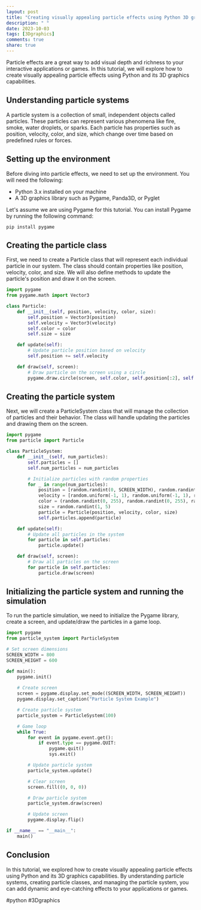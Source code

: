 ```yaml
---
layout: post
title: "Creating visually appealing particle effects using Python 3D graphics"
description: " "
date: 2023-10-03
tags: [3Dgraphics]
comments: true
share: true
---
```


Particle effects are a great way to add visual depth and richness to your interactive applications or games. In this tutorial, we will explore how to create visually appealing particle effects using Python and its 3D graphics capabilities.

## Understanding particle systems

A particle system is a collection of small, independent objects called particles. These particles can represent various phenomena like fire, smoke, water droplets, or sparks. Each particle has properties such as position, velocity, color, and size, which change over time based on predefined rules or forces.

## Setting up the environment

Before diving into particle effects, we need to set up the environment. You will need the following:

- Python 3.x installed on your machine
- A 3D graphics library such as Pygame, Panda3D, or Pyglet

Let's assume we are using Pygame for this tutorial. You can install Pygame by running the following command:

```
pip install pygame
```

## Creating the particle class

First, we need to create a Particle class that will represent each individual particle in our system. The class should contain properties like position, velocity, color, and size. We will also define methods to update the particle's position and draw it on the screen.

```python
import pygame
from pygame.math import Vector3

class Particle:
    def __init__(self, position, velocity, color, size):
        self.position = Vector3(position)
        self.velocity = Vector3(velocity)
        self.color = color
        self.size = size

    def update(self):
        # Update particle position based on velocity
        self.position += self.velocity

    def draw(self, screen):
        # Draw particle on the screen using a circle
        pygame.draw.circle(screen, self.color, self.position[:2], self.size)
```

## Creating the particle system

Next, we will create a ParticleSystem class that will manage the collection of particles and their behavior. The class will handle updating the particles and drawing them on the screen.

```python
import pygame
from particle import Particle

class ParticleSystem:
    def __init__(self, num_particles):
        self.particles = []
        self.num_particles = num_particles

        # Initialize particles with random properties
        for _ in range(num_particles):
            position = [random.randint(0, SCREEN_WIDTH), random.randint(0, SCREEN_HEIGHT), 0]
            velocity = [random.uniform(-1, 1), random.uniform(-1, 1), random.uniform(-1, 1)]
            color = (random.randint(0, 255), random.randint(0, 255), random.randint(0, 255))
            size = random.randint(1, 5)
            particle = Particle(position, velocity, color, size)
            self.particles.append(particle)

    def update(self):
        # Update all particles in the system
        for particle in self.particles:
            particle.update()

    def draw(self, screen):
        # Draw all particles on the screen
        for particle in self.particles:
            particle.draw(screen)
```

## Initializing the particle system and running the simulation

To run the particle simulation, we need to initialize the Pygame library, create a screen, and update/draw the particles in a game loop.

```python
import pygame
from particle_system import ParticleSystem

# Set screen dimensions
SCREEN_WIDTH = 800
SCREEN_HEIGHT = 600

def main():
    pygame.init()
    
    # Create screen
    screen = pygame.display.set_mode((SCREEN_WIDTH, SCREEN_HEIGHT))
    pygame.display.set_caption("Particle System Example")

    # Create particle system
    particle_system = ParticleSystem(100)

    # Game loop
    while True:
        for event in pygame.event.get():
            if event.type == pygame.QUIT:
                pygame.quit()
                sys.exit()

        # Update particle system
        particle_system.update()

        # Clear screen
        screen.fill((0, 0, 0))

        # Draw particle system
        particle_system.draw(screen)

        # Update screen
        pygame.display.flip()

if __name__ == "__main__":
    main()
```

## Conclusion

In this tutorial, we explored how to create visually appealing particle effects using Python and its 3D graphics capabilities. By understanding particle systems, creating particle classes, and managing the particle system, you can add dynamic and eye-catching effects to your applications or games.

#python #3Dgraphics